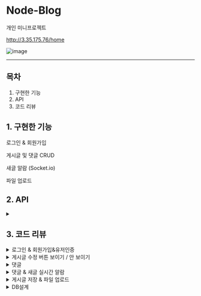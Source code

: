 # Node-Blog
개인 미니프로젝트

http://3.35.175.76/home

![image](https://user-images.githubusercontent.com/78591345/113245864-c9c7fd80-92f2-11eb-8e8d-602bac970330.PNG)

------

## 목차

1. 구현한 기능
2. API
3. 코드 리뷰



## 1. 구현한 기능

로그인 & 회원가입

게시글 및 댓글 CRUD

새글 알람 (Socket.io)

파일 업로드



## 2. API
<details> <summary> </summary> <div markdown="1">     


| 기능                     | Method | URL                              | Request                                                      | Response                                                     |
| ------------------------ | ------ | -------------------------------- | ------------------------------------------------------------ | ------------------------------------------------------------ |
| 회원가입                 | POST   | /api/users                       | nickname,<br />email,<br />password,<br />confirmPassword    | 오류시 status(400)                                           |
|                          | GET    | /register                        |                                                              | 회원가입 페이지                                              |
| 로그인                   | POST   | /api/auth                        | email,<br />password                                         | token                                                        |
|                          | GET    | /                                |                                                              | 로그인 페이지                                                |
| 유저 인증                | GET    | /api/users/me                    | token                                                        |                                                              |
| Home 화면                | GET    | /api/blogs                       | category                                                     | blog_list                                                    |
| Home - 댓글 많은 순 정렬 | GET    | /api/blogs_sort_review           | category                                                     | blog_list                                                    |
|                          | GET    | /home                            |                                                              | 홈페이지                                                     |
| 상세페이지               | GET    | /api/blogs/:blogsId              | params                                                       | detail                                                       |
|                          | GET    | /detail                          |                                                              | 상세 페이지                                                  |
| 게시글 저장              | POST   | /api/save                        | name,<br />content,<br />token                               | names808 <br />- 닉네임<br />-  게시글번호<br />- 게시글 제목 |
|                          | GET    | /write                           |                                                              | 게시글 작성 페이지                                           |
| 게시글 수정              | POST   | /api/fix_save                    | goodsId,<br />name,<br />person,<br />content,<br />category |                                                              |
| 게시글 버튼 보이기       | POST   | /api/comment_fix_button/:blogsId | params, token                                                | "O"-인증성공<br />"X"-인증실패                               |
|                          | GET    | /fix                             |                                                              | 수정 페이지                                                  |
| 댓글 저장                | POST   | /api/comment_save/:blogsId       | params, comment                                              | names<br />- 닉네임<br />- 제목                              |
| 댓글 보여주기            | GET    | /api/comment/:blogsId            | params                                                       | comment_detail                                               |
| 댓글 삭제하기            | POST   | /api/delete_comment/:blogsId     | comment_Delete_Id,<br />nickname_check,<br />token           | "O" - 인증성공<br />"X" - 인증실패                           |
| 댓글 수정                | POST   | /api/show_fix_comments           | comment_Delete_Id, <br />nickname_check, <br />token         | comment_fix_receive - 인증 성공<br />"X" - 인증실패          |
| 댓글 수정 저장           | POST   | /api/save_fix_comments           | comment,<br />comment_Delete_ID,<br />nickname_check,<br />token | "O" - 인증성공<br />"X" - 인증실패                           |
| 실시간 알림              |        | "SAVE"                           | nickname,<br />goodsId,<br />goodsName                       | 'SAVE_REVIEW'                                                |
|                          |        | "SAVE_REVIEW"                    |                                                              | nicakname,<br />goodsId,<br />goodsName,<br />date<br />     |

</div>
</details>


## 3. 코드 리뷰

<details>
<summary>로그인 & 회원가입&유저인증
</summary>
<div markdown="1">       

![image](https://user-images.githubusercontent.com/78591345/113245869-ca609400-92f2-11eb-8102-97625622c541.PNG)
![image](https://user-images.githubusercontent.com/78591345/113245870-caf92a80-92f2-11eb-802f-c281cd95d1c7.PNG)


```js
const postUsersSchema = Joi.object({
  nickname: Joi.string().min(2).max(30).required(),
  email: Joi.string().email().required(),
  password: Joi.string().min(4).required(),
  confirmPassword: Joi.string().required(),
})
```

joi를 사용하여, 스트링에 제약을 두었다.

```js
router.post("/users", async (req, res) => {
  try {
    const { nickname, email, password, confirmPassword } = await postUsersSchema.validateAsync(req.body);
    console.log(nickname)
    if (password !== confirmPassword) {
      res.status(400).send({
        errorMessage: "패스워드가 패스워드 확인란과 동일하지 않습니다.",
      });
      return;
    }
        if (password.indexOf(nickname) != -1) {
      res.status(400).send({
        errorMessage: "패스워드에 아이디값이 들어가있습니다.",
      });
      return;
    }
```

회원가입은 클라이언트에서 정보를 받아온 후 비밀번호와 비밀번호 확인이 일치하면 통과하고, 아니면 에러 메시지를 보냈다. 패스워드에 아이디값이 들어있는 것, 양식 문제 등 모두  if로 설정했다.

```js
router.post("/auth", async (req, res) => {
  try {
    const { email, password } = await postAuthSchema.validateAsync(req.body);
    const user = await User.findOne({ email }).exec();

    bcrypt.compare(password, user["password"], (err, same) => { // 비밀번호 일치 확인
      if (same) {
        const token = jwt.sign({ userId: user.userId }, "my-key");
        res.send({
          token,
        });
      } else {
        res.status(400).send({
          errorMessage: "이메일 또는 패스워드가 잘못됐습니다.",
        });
        return;
      }
    })
  } catch (err) {
    res.status(400).send({
      errorMessage: "이메일 또는 패스워드의 형식이 올바르지 않습니다."
    });
  }
});
```

로그인에 성공하면 jwt토큰을 주고, 비밀번호는 bcrypt를 이용하여 암호화해서 DB에 넣었다.

```js
router.get("/users/me", authMiddleware, async (req, res) => {
  const { user } = res.locals;
  res.send({
    user,
  });
});
```

유저 인증은 authMiddleware를 거쳐, 통과하면 authMiddleware에서 next()로 넘어오고, 실패하면 에러를 반환하게 해뒀다.

method : get

url : api/users/me

이 부분을 유저인증이 필요할 때마다 사용하였다.

</div>
</details>



<details>
<summary>게시글 수정 버튼 보이기 / 안 보이기</summary>
<div markdown="1"> 
  
![image](https://user-images.githubusercontent.com/78591345/113245861-c896d080-92f2-11eb-8b75-02c4cd128e6d.PNG)
![image](https://user-images.githubusercontent.com/78591345/113245863-c92f6700-92f2-11eb-9e67-b279fe00733c.PNG)

```js
router.post("/comment_fix_button/:blogsId", async (req, res) => {

  const { blogsId } = req.params;
  const token = req.body.token;
  payload = jwt.verify(token, "my-key");
  const { nickname } = await User.findOne({ _id: payload.userId });

  const cur_board = await Clogs.findOne({ goodsId: blogsId })

  if (cur_board['nickname'] == nickname) {
    res.send("O");
  } else {
    res.send("X")
  }
});
```

더 좋은 방법이 있겠지만, 생각이 안났다.

1. 클라이언트에서 토큰을 받아온다.

2. 토큰을 verify하면 userId의 원본이 나오기 때문에, 그걸 이용하여 DB의 nickname값을 추출한다
3. 만약 blogs의 db에 저장된 닉네임 값과 토큰을 verify한 닉네임값이 동일하면 O를 아니면 X를 보낸다.
4. 클라이언트에서 O를 응답받으면 display:block, X를 받으면 display:none;을 처리한다.

</div>
</details>


<details>
<summary>댓글</summary>
<div markdown="1">    
  
  ![image](https://user-images.githubusercontent.com/78591345/113245854-c765a380-92f2-11eb-9dc9-adc47c36a6e1.PNG)
  ![image](https://user-images.githubusercontent.com/78591345/113245859-c7fe3a00-92f2-11eb-800c-f0cdfb9ebdd6.PNG)

```js
// 댓글을 저장한다.
router.post("/comment_save/:blogsId", async (req, res, next) => {

  const { blogsId } = req.params
  const goodsId = blogsId
  const comment = req.body.comment;

  // 닉네임 빼오기
  const token = req.body.token;

  payload = jwt.verify(token, "my-key");
  const { nickname } = await User.findOne({ _id: payload.userId });

  let comment_Delete_Id = 0

  let data = await Comments.find({}).sort("-comment_Delete_Id")

  if (data.length == 0) { comment_Delete_Id = 1 }
  else { comment_Delete_Id = data[0]["comment_Delete_Id"] + 1 }

  // 댓글수 카운터 증가 시키기
  let count = await Clogs.findOne({ goodsId: blogsId })
  let comment_count = count['comment_count'] + 1
  await Clogs.updateOne({ goodsId }, { $set: { comment_count } })

  await Comments.create({
    comment,
    nickname,
    comment_Delete_Id,
    commentId: blogsId
  })

  const name = await Clogs.findOne({ goodsId: goodsId });
  const board_name = name["name"]
  const names = [nickname, board_name]
  res.send(names)
})
```

댓글 카운터 부분은 db를 하나 더써서, comment DB가아니라, 기존 Blog DB를 이용하여 카운터를 저장했다.

댓글을 남길 때마다 다른 DB의 값을 +1 해주고,

댓글을 삭제할 때마다 -1 해줬다.

이렇게 DB를 2~3개 동시에 이용해보는데, 하나로만 이용하는 좋은 방법이 없을까 고민하게 됐다.

</div>
</details>


<details>
<summary>댓글 & 새글 실시간 알람</summary>
<div markdown="1">   
  
 ![image](https://user-images.githubusercontent.com/78591345/113246383-e7e22d80-92f3-11eb-93cd-f30b20bf1be2.PNG)
 ![image](https://user-images.githubusercontent.com/78591345/113246385-e87ac400-92f3-11eb-8813-5ddc2fcee2a5.PNG)
 
 - 접속해있는 모든 사람에게 알람이 가며, 글을 선택하면 해당 페이지로 이동한다.


서버쪽

```js
io.on("connection", (sock) => {

    sock.on("SAVE", (data) => {
        const emitData = {
            ...data,
            date: moment().format("YYYY년 MM월 DD일 HH:mm")
        };
        io.emit("SAVE_REVIEW", emitData);
    });
});
```

클라이언트쪽

```js
        const socket = io.connect('/')

        socket.on('SAVE_REVIEW', function (data) {
            const { nickname, goodsId, goodsName, date } = data
            makeBuyNotification(nickname, goodsName, goodsId, date)
        })

        function postOrder(nickname, boardname) {
            socket.emit('SAVE', {
                nickname: nickname,
                goodsId: blogsId,
                goodsName: boardname
            })
        }
        function makeBuyNotification(targetNickname, goodsName, goodsId, date) {
            const messageHtml = `<span style="color:hotpink; font-family: 'Stylish', sans-serif;">${targetNickname}</span>
            <span style="font-family: 'Stylish', sans-serif;">님이 방금 <a href="/detail?goodsId=${goodsId}" class="alert-link">${goodsName}</a>에 새로운 글을 남겼어요! <br /><small>(${date})</small>
    <button type="button" class="close" data-dismiss="alert" aria-label="Close">
        <span aria-hidden="true">&times;</span>
    </button>`
            const alt = $('#customerAlert')
            if (alt.length) {
                alt.html(messageHtml)
            } else {
                const htmlTemp = `<div class="alert alert-sparta alert-dismissible show fade" role="alert" id="customerAlert">${messageHtml}</div>`
                $('#top_alert').append(htmlTemp)
            }
        }
```

1. 클라이언트에서 postOrder 함수가 발동되면, 'SAVE'란 이름으로 socket을 emit한다.

2. 서버는 SAVE에서 nickname, goodsId, goodsname의 변수를 받는다.
3. 받은 변수에서, date에 moment를 이용한 시간 표현만 추가하여 "SAVE_REVIEW"로 내보낸다.
4. 클라이언트에서 "SAVE_REVIEW"를 받고, 받아온 변수를 makeBuyNotification 함수에 인자로 넣고 발동시킨다.


</div>
</details>


<details>
<summary>게시글 저장 & 파일 업로드</summary>
<div markdown="1">       

![image](https://user-images.githubusercontent.com/78591345/113246485-1233eb00-92f4-11eb-8f6e-1d3e1c86c292.PNG)

```js
router.post("/save", upload.single('file'), async (req, res, next) => {

  let file_name = ""
  try {
    file_name = req.file.filename
  } catch {
    file_name = "https://t1.daumcdn.net/cfile/blog/18488D4C4D9377DB08"
  }

  try {
    const name = req.body.name;
    const content = req.body.content;
    const { token } = req.headers;

    payload = jwt.verify(token, "my-key");
    const { nickname } = await User.findOne({ _id: payload.userId })

    let goodsId = 0
    let data = await Clogs.find({}).sort("-goodsId")

    if (data.length == 0) { goodsId = 90 }
    else { goodsId = data[0]["goodsId"] + 1 }
    //  if (isExist.length == 0)

    let comment_count = 0

    await Clogs.create({
      goodsId,
      name,
      content,
      nickname,
      comment_count,
      file_name,
      day: moment().format("YYYY년 MM월 DD일 HH:mm")
    }),
      names808 = [nickname, goodsId, name]

    res.send(names808)
  } catch (err) {
    next(err);
  }
});
```

업로드엔 multer 모듈을 사용했다.

제대로 배우지 않고 일단 해본거라 어딘가 문제가 있을 수도 있다.

1. 클라이언트에서 file을 보낸걸 multer의 upload.single 미들웨어를 이용하여 서버에 저장한다.
2. 만약 클라이언트가 보낸 사진이 없다면, catch를 사용하여 file_name을 꽃 사진으로 바꾼다.
3. 클라이언트가 보내 온 name, content, token을 이용하여 기본적으로 저장할 변수를 정한다.
4. Clogs라고 저장해둔 몽고db스키마를 이용하여 값을 저장한다.
5. 여기서 file_name은 이름값만 저장해둔다. (추후에 상세 페이지에 그 이름을 따와서 뿌려줄거기 때문에 이름값이 필요할 거라 생각했다.)
6. 실시간 알람을 해줘야하기 때문에, 그 정보를 받아갈 names808을 정해두고, 클라이언트에 뿌려줬다.

</div>
</details>


<details>
<summary>DB설계</summary>
<div markdown="1">  

몽고DB를 사용했다.

![image](https://user-images.githubusercontent.com/78591345/113245860-c896d080-92f2-11eb-9ecf-2b78917b5ce1.PNG)

blogs

- goodsId : 고유값을 이용할 때 사용했다. comment의 commenId와 일치한다.

- name : 게시글 제목
- content : 게시글 내용
- nickname : 작성자 닉네임
- comment_count : 각 게시글의 댓글 수를 카운팅 해준다.
- file_name : 상세페이지에 사진을 뿌려주기 위해, 저장된 사진 이름
- day : 게시글 작성한 날짜



comment

- comment : 댓글 내용
- nickname : 작성자 이름
- comment_Delete_Id : 댓글 삭제등등 할 때 필요한 댓글 고유값
- commentId : 댓글이 어느 게시글에 있는지 확인하는데 쓰임 (쿼리스트링값이랑 동일)



users

- email : 로그인 할 때 쓰이는 이메일
- nickname : 글 작성, 댓글 등에 보이는 닉네임
- password : 비밀번호

</div>
</details>
